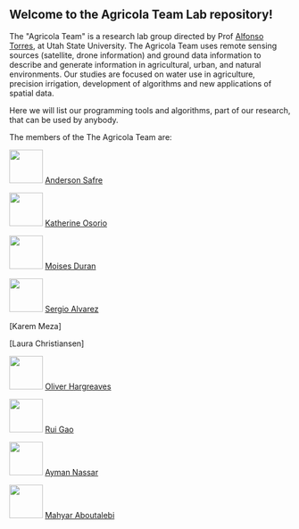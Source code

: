 ## Welcome to the Agricola Team Lab repository! 

The "Agricola Team" is a research lab group directed by Prof [Alfonso Torres](https://github.com/diviningwater), at Utah State University. 
The Agricola Team uses remote sensing sources (satellite, drone information) and ground data information to describe and generate information in agricultural, urban, and natural environments. 
Our studies are focused on water use in agriculture, precision irrigation, development of algorithms and new applications of spatial data. <br>

Here we will list our programming tools and algorithms, part of our research, that can be used by anybody.

The members of the The Agricola Team are:

<img src="https://github.com/andersonsafre.png" width="60px;"/> [Anderson Safre](https://github.com/andersonsafre)

<img src="https://github.com/KJOsorio.png" width="60px;"/> [Katherine Osorio](https://github.com/KJOsorio)

<img src="https://github.com/MRDuran93.png" width="60px;"/> [Moises Duran](https://github.com/MRDuran93)

<img src="https://github.com/alvarezsergiom1.png" width="60px;"/> [Sergio Alvarez](https://github.com/alvarezsergiom1)

[Karem Meza]

[Laura Christiansen]

<img src="https://github.com/OliverHargreaves.png" width="60px;"/> [Oliver Hargreaves](https://github.com/OliverHargreaves)

<img src="https://github.com/RuiGao9.png" width="60px;"/> [Rui Gao](https://github.com/RuiGao9)

<img src="https://github.com/aymnassar.png" width="60px;"/> [Ayman Nassar](https://github.com/aymnassar)

<img src="https://github.com/Mahyarona.png" width="60px;"/> [Mahyar Aboutalebi](https://github.com/Mahyarona)



<!--

**Here are some ideas to get you started:**

🙋‍♀️ A short introduction - what is your organization all about?
🌈 Contribution guidelines - how can the community get involved?
👩‍💻 Useful resources - where can the community find your docs? Is there anything else the community should know?
🍿 Fun facts - what does your team eat for breakfast?
🧙 Remember, you can do mighty things with the power of [Markdown](https://docs.github.com/github/writing-on-github/getting-started-with-writing-and-formatting-on-github/basic-writing-and-formatting-syntax)
-->
